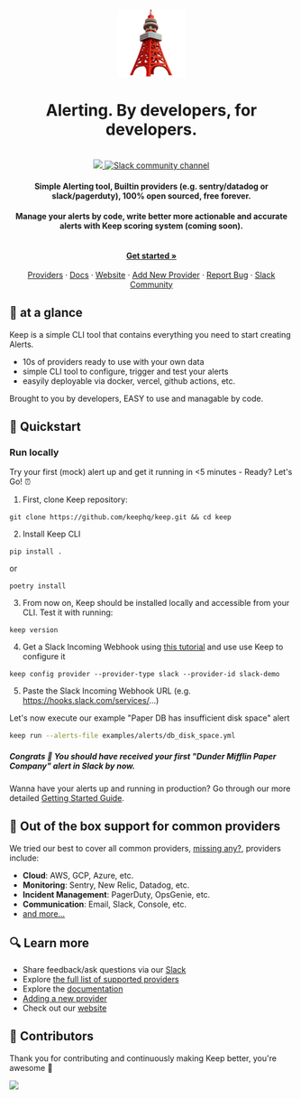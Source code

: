 <div align="center">

<img src="/assets/keep.png?raw=true">

</div>

<h1 align="center">Alerting. By developers, for developers.</h1>
<br />
<div align="center">
    <a href="https://github.com/keephq/keep/blob/main/LICENSE">
        <img src="https://img.shields.io/github/license/keephq/keep" />
    </a>
    <a href="https://keephq.dev/slack">
        <img src="https://img.shields.io/badge/Chat-on%20Slack-blueviolet" alt="Slack community channel" />
    </a>
</div>

<h4 align="center">
Simple Alerting tool, Builtin providers (e.g. sentry/datadog or slack/pagerduty), 100% open sourced, free forever.
</h4>

<h4 align="center">
Manage your alerts by code, write better more actionable and accurate alerts with Keep scoring system (coming soon).
</h4>

<p align="center">
    <br />
    <a href="https://keephq.wiki/" rel="dofollow"><strong>Get started »</strong></a>
    <br />
    <br />
    <a href="https://github.com/keephq/keep/tree/main/keep/providers">Providers</a>
    ·
    <a href="https://keephq.wiki/">Docs</a>
    ·
    <a href="https://keephq.dev">Website</a>
    ·
    <a href="https://keephq.wiki/new-provider">Add New Provider</a>
    ·
    <a href="https://github.com/keephq/keep/issues">Report Bug</a>
    ·
    <a href="https://getkeep.dev/slack">Slack Community</a>
</p>

## 🗼 at a glance

Keep is a simple CLI tool that contains everything you need to start creating Alerts.

-   10s of providers ready to use with your own data
-   simple CLI tool to configure, trigger and test your alerts
-   easyily deployable via docker, vercel, github actions, etc.

Brought to you by developers, EASY to use and managable by code.

## 🚀 Quickstart

### Run locally
Try your first (mock) alert up and get it running in <5 minutes - Ready? Let's Go! ⏰

1. First, clone Keep repository:

```shell
git clone https://github.com/keephq/keep.git && cd keep
```

2. Install Keep CLI

```shell
pip install .
```
or
```shell
poetry install
```

3. From now on, Keep should be installed locally and accessible from your CLI. Test it with running:

```
keep version
```

4. Get a Slack Incoming Webhook using [this tutorial](https://api.slack.com/messaging/webhooks) and use use Keep to configure it

```
keep config provider --provider-type slack --provider-id slack-demo
```

5. Paste the Slack Incoming Webhook URL (e.g. https://hooks.slack.com/services/...)

Let's now execute our example "Paper DB has insufficient disk space" alert

```bash
keep run --alerts-file examples/alerts/db_disk_space.yml
```

<h5>Congrats 🥳 You should have received your first "Dunder Mifflin Paper Company" alert in Slack by now.</h5>

Wanna have your alerts up and running in production? Go through our more detailed [Getting Started Guide](https://keephq.wiki/getting-started).

## 🚨 Out of the box support for common providers

We tried our best to cover all common providers, [missing any?](https://github.com/keephq/keep/issues), providers include:

-   **Cloud**: AWS, GCP, Azure, etc.
-   **Monitoring**: Sentry, New Relic, Datadog, etc.
-   **Incident Management**: PagerDuty, OpsGenie, etc.
-   **Communication**: Email, Slack, Console, etc.
-   [and more...](https://github.com/keephq/keep/tree/main/keep/providers)

## 🔍 Learn more

-   Share feedback/ask questions via our [Slack](https://keephq.dev/slack)
-   Explore [the full list of supported providers](https://github.com/keephq/keep/tree/main/keep/providers)
-   Explore the [documentation](https://keephq.wiki)
-   [Adding a new provider](https://keephq.wiki/new-provider)
-   Check out our [website](https://www.keephq.dev)

## 💪 Contributors

Thank you for contributing and continuously making Keep better, you're awesome 🫶

<a href="https://github.com/keephq/keep/graphs/contributors">
  <img src="https://contrib.rocks/image?repo=keephq/keep" />
</a>
